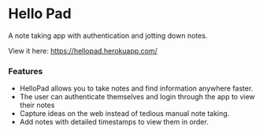 # Hello Pad
A note taking app with authentication and jotting down notes.

View it here: https://hellopad.herokuapp.com/

### Features
   * HelloPad allows you to take notes and find information anywhere faster.
   * The user can authenticate themselves and login through the app to view their notes 
   * Capture ideas on the web instead of tedious manual note taking.
   * Add notes with detailed timestamps to view them in order.


